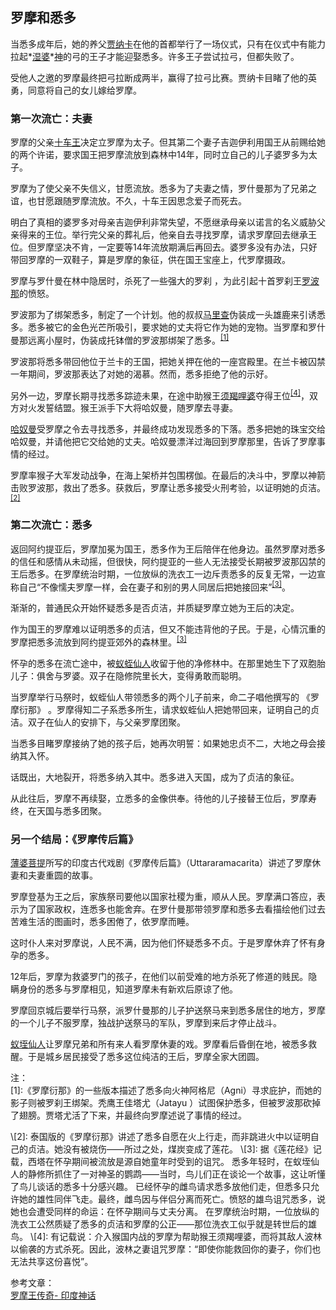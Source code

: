 ## 罗摩和悉多

当悉多成年后，她的养父[贾纳卡](https://en.wikipedia.org/wiki/Janaka)在他的首都举行了一场仪式，只有在仪式中有能力拉起*[湿婆](https://en.wikipedia.org/wiki/Pinaka_(Hinduism))*[神](https://en.wikipedia.org/wiki/Shiva)的弓的王子才能迎娶悉多。许多王子尝试拉弓，但都失败了。

受他人之邀的罗摩最终把弓拉断成两半，赢得了拉弓比赛。贾纳卡目睹了他的英勇，同意将自己的女儿嫁给罗摩。

### 第一次流亡：夫妻

罗摩的父亲[十车王](https://baike.baidu.com/item/十车王/16845146?fromModule=lemma_inlink)决定立罗摩为太子。但其第二个妻子吉迦伊利用国王从前赐给她的两个许诺，要求国王把罗摩流放到森林中14年，同时立自己的儿子婆罗多为太子。

罗摩为了使父亲不失信义，甘愿流放。悉多为了夫妻之情，罗什曼那为了兄弟之谊，也甘愿跟随罗摩流放。不久，十车王因思念爱子而死去。

明白了真相的婆罗多对母亲吉迦伊利非常失望，不愿继承母亲以诺言的名义威胁父亲得来的王位。举行完父亲的葬礼后，他亲自去寻找罗摩，请求罗摩回去继承王位。但罗摩坚决不肯，一定要等14年流放期满后再回去。婆罗多没有办法，只好带回罗摩的一双鞋子，算是罗摩的象征，供在国王宝座上，代罗摩摄政。

罗摩与罗什曼在林中隐居时，杀死了一些强大的罗刹 ，为此引起十首罗刹王[罗波那](https://baike.baidu.com/item/罗波那/4332714?fromModule=lemma_inlink)的愤怒。

罗波那为了绑架悉多，制定了一个计划。他的叔叔[马里查](https://en.wikipedia.org/wiki/Maricha)伪装成一头雄鹿来引诱悉多。悉多被它的金色光芒所吸引，要求她的丈夫将它作为她的宠物。当罗摩和罗什曼那远离小屋时，伪装成托钵僧的罗波那绑架了悉多。<sup><a href="#note1">[1]</a></sup>

罗波那将悉多带回他位于兰卡的王国，把她关押在他的一座宫殿里。在兰卡被囚禁一年期间，罗波那表达了对她的渴慕。然而，悉多拒绝了他的示好。

另外一边，罗摩长期寻找悉多踪迹未果，在途中助猴王[须羯哩婆](https://zh.wikipedia.org/wiki/須羯哩婆)夺得王位<sup><a href="#note4">[4]</a></sup>，双方对火发誓结盟。猴王派手下大将哈奴曼，随罗摩去寻妻。

[哈奴曼](https://en.wikipedia.org/wiki/Hanuman)受罗摩之令去寻找悉多，并最终成功发现悉多的下落。悉多把她的珠宝交给哈奴曼，并请他把它交给她的丈夫。哈奴曼漂洋过海回到罗摩那里，告诉了罗摩事情的经过。

罗摩率猴子大军发动战争，在海上架桥并包围楞伽。在最后的决斗中，罗摩以神箭击败罗波那，救出了悉多。获救后，罗摩让悉多接受火刑考验，以证明她的贞洁。<sup><a href="#note2">[2]</a></sup>



### 第二次流亡：悉多

返回阿约提亚后，罗摩加冕为国王，悉多作为王后陪伴在他身边。虽然罗摩对悉多的信任和感情从未动摇，但很快，阿约提亚的一些人无法接受长期被罗波那囚禁的王后悉多。在罗摩统治时期，一位放纵的洗衣工一边斥责悉多的反复无常，一边宣称自己“不像懦夫罗摩一样，会在妻子和别的男人同居后把她接回来”<sup><a href="#note3">[3]</a></sup>。

渐渐的，普通民众开始怀疑悉多是否贞洁，并质疑罗摩立她为王后的决定。

作为国王的罗摩难以证明悉多的贞洁，但又不能违背他的子民。于是，心情沉重的罗摩把悉多流放到阿约提亚郊外的森林里。<sup><a href="#note3">[3]</a></sup>

怀孕的悉多在流亡途中，被[蚁蛭仙人](https://zh.wikipedia.org/wiki/%E8%9A%81%E5%9E%A4)收留于他的净修林中。在那里她生下了双胞胎儿子：俱舍与罗婆。双子在隐修院里长大，变得勇敢而聪明。

当罗摩举行马祭时，蚁蛭仙人带领悉多的两个儿子前来，命二子唱他撰写的 《罗摩衍那》 。罗摩得知二子系悉多所生，请求蚁蛭仙人把她带回来，证明自己的贞洁。双子在仙人的安排下，与父亲罗摩团聚。

当悉多目睹罗摩接纳了她的孩子后，她再次明誓：如果她忠贞不二，大地之母会接纳其入怀。

话既出，大地裂开，将悉多纳入其中。悉多进入天国，成为了贞洁的象征。

从此往后，罗摩不再续娶，立悉多的金像供奉。待他的儿子接替王位后，罗摩寿终，在天国与悉多团聚。



### 另一个结局：《罗摩传后篇》

[薄婆菩提](https://baike.baidu.com/item/薄婆菩提/4497803?fromModule=lemma_inlink)所写的印度古代戏剧《罗摩传后篇》（Uttararamacarita）讲述了罗摩休妻和夫妻重圆的故事。

罗摩登基为王之后，家族祭司要他以国家社稷为重，顺从人民。罗摩满口答应，表示为了国家政权，连悉多也能舍弃。在罗什曼那带领罗摩和悉多去看描绘他们过去苦难生活的图画时，悉多困倦了，依罗摩而睡。

这时仆人来对罗摩说，人民不满，因为他们怀疑悉多不贞。于是罗摩休弃了怀有身孕的悉多。

12年后，罗摩为救婆罗门的孩子，在他们以前受难的地方杀死了修道的贱民。隐瞒身份的悉多与罗摩相见，知道罗摩未有新欢后原谅了他。

罗摩回京城后要举行马祭，派罗什曼那的儿子护送祭马来到悉多居住的地方，罗摩的一个儿子不服罗摩，独战护送祭马的军队，罗摩到来后才停止战斗。

[蚁垤仙人](https://baike.baidu.com/item/蚁垤/1302226?fromModule=lemma_inlink)让罗摩兄弟和所有来人看罗摩休妻的戏。罗摩看后昏倒在地，被悉多救醒。于是城乡居民接受了悉多这位纯洁的王后，罗摩全家大团圆。


注：<br>
<a id="note1">
\[1]:《罗摩衍那》的一些版本描述了悉多向火神阿格尼（Agni）寻求庇护，而她的影子则被罗刹王绑架。秃鹰王佳塔尤（Jatayu ）试图保护悉多，但被罗波那砍掉了翅膀。贾塔尤活了下来，并最终向罗摩述说了事情的经过。 
</a>

<a id="note2">
\[2]: 泰国版的《罗摩衍那》讲述了悉多自愿在火上行走，而非跳进火中以证明自己的贞洁。她没有被烧伤——所过之处，煤炭变成了莲花。  
</a>

<a id="note3">
\[3]: 据《莲花经》记载，西塔在怀孕期间被流放是源自她童年时受到的诅咒。
悉多年轻时，在蚁垤仙人的静修所抓住了一对神圣的鹦鹉——当时，鸟儿们正在谈论一个故事，这让听懂了鸟儿谈话的悉多十分感兴趣。
已经怀孕的雌鸟请求悉多放他们走，但悉多只允许她的雄性同伴飞走。最终，雌鸟因与伴侣分离而死亡。愤怒的雄鸟诅咒悉多，说她也会遭受同样的命运：在怀孕期间与丈夫分离。
在罗摩统治时期，一位放纵的洗衣工公然质疑了悉多的贞洁和罗摩的公正——那位洗衣工似乎就是转世后的雄鸟。  
</a>

<a id="note4">
\[4]: 有记载说：介入猴国内战的罗摩为帮助猴王须羯哩婆，而将其敌人波林以偷袭的方式杀死。因此，波林之妻诅咒罗摩：“即使你能救回你的妻子，你们也无法共享这份喜悦”。  
</a>

参考文章：<br>
[罗摩王传奇- 印度神话](http://www.shenhuagushi.net/yindushenhua/shenhua536_4.html)